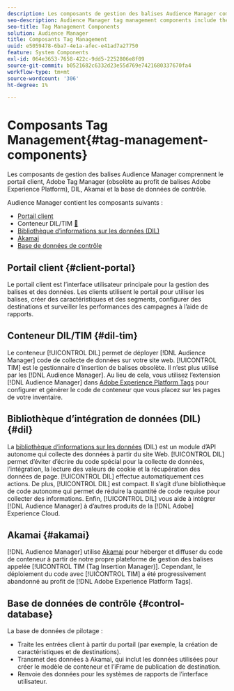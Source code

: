 ```yaml
---
description: Les composants de gestion des balises Audience Manager comprennent le portail client, Adobe Tag Manager (obsolète au profit d’Adobe Experience Platform Launch), DIL, Akamai et la base de données de contrôle.
seo-description: Audience Manager tag management components include the client portal, Adobe Tag Manager (deprecated in favor of Adobe Experience Platform Launch), DIL, Akamai, and the control database.
seo-title: Tag Management Components
solution: Audience Manager
title: Composants Tag Management
uuid: e5059478-6ba7-4e1a-afec-e41ad7a27750
feature: System Components
exl-id: 064e3653-7658-422c-9dd5-2252806e8f09
source-git-commit: b0521682c6332d23e55d769e7421680337670fa4
workflow-type: tm+mt
source-wordcount: '306'
ht-degree: 1%

---
```


# Composants Tag Management{#tag-management-components}

Les composants de gestion des balises Audience Manager comprennent le portail client, Adobe Tag Manager (obsolète au profit de balises Adobe Experience Platform), DIL, Akamai et la base de données de contrôle.

<!-- 

c_comptag.xml

 -->

Audience Manager contient les composants suivants :

* [Portail client](../../reference/system-components/components-tag-management.md#client-portal)
* Conteneur DIL/TIM [&#128279;](../../reference/system-components/components-tag-management.md#dil-tim)
* [Bibliothèque d’informations sur les données (DIL)](../../reference/system-components/components-tag-management.md#dil)
* [ Akamai ](../../reference/system-components/components-tag-management.md#akamai)
* [Base de données de contrôle](../../reference/system-components/components-tag-management.md#control-database)

## Portail client {#client-portal}

Le portail client est l’interface utilisateur principale pour la gestion des balises et des données. Les clients utilisent le portail pour utiliser les balises, créer des caractéristiques et des segments, configurer des destinations et surveiller les performances des campagnes à l’aide de rapports.

## Conteneur DIL/TIM {#dil-tim}

Le conteneur [!UICONTROL DIL] permet de déployer [!DNL Audience Manager] code de collecte de données sur votre site web. [!UICONTROL TIM] est le gestionnaire d’insertion de balises obsolète. Il n’est plus utilisé par les [!DNL Audience Manager]. Au lieu de cela, vous utilisez l’extension [!DNL Audience Manager] dans [Adobe Experience Platform Tags](https://experienceleague.adobe.com/docs/experience-platform/tags/extensions/adobe/audience-manager/overview.html?lang=fr) pour configurer et générer le code de conteneur que vous placez sur les pages de votre inventaire.

## Bibliothèque d’intégration de données (DIL) {#dil}

La [bibliothèque d’informations sur les données](../../dil/dil-overview.md) (DIL) est un module d’API autonome qui collecte des données à partir du site Web. [!UICONTROL DIL] permet d’éviter d’écrire du code spécial pour la collecte de données, l’intégration, la lecture des valeurs de cookie et la récupération des données de page. [!UICONTROL DIL] effectue automatiquement ces actions. De plus, [!UICONTROL DIL] est compact. Il s’agit d’une bibliothèque de code autonome qui permet de réduire la quantité de code requise pour collecter des informations. Enfin, [!UICONTROL DIL] vous aide à intégrer [!DNL Audience Manager] à d’autres produits de la [!DNL Adobe] Experience Cloud.

## Akamai {#akamai}

[!DNL Audience Manager] utilise [Akamai](https://www.akamai.com/us/en/about/) pour héberger et diffuser du code de conteneur à partir de notre propre plateforme de gestion des balises appelée [!UICONTROL TIM (Tag Insertion Manager)]. Cependant, le déploiement du code avec [!UICONTROL TIM] a été progressivement abandonné au profit de [!DNL Adobe Experience Platform Tags].

## Base de données de contrôle {#control-database}

La base de données de pilotage :

* Traite les entrées client à partir du portail (par exemple, la création de caractéristiques et de destinations).
* Transmet des données à Akamai, qui inclut les données utilisées pour créer le modèle de conteneur et l’iFrame de publication de destination.
* Renvoie des données pour les systèmes de rapports de l’interface utilisateur.
